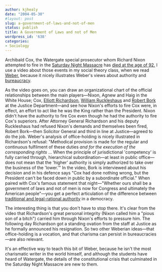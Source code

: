 ```yaml
---
author: kjhealy
date: "2004-05-30"
#layout: post
slug: a-government-of-laws-and-not-of-men
status: publish
title: A Government of Laws and not of Men
wordpress_id: '638'
categories:
- Sociology
---
```


Archibald Cox, the Watergate special prosecutor whom Richard Nixon attempted to fire in the [Saturday Night Massacre](http://www.washingtonpost.com/wp-srv/national/longterm/watergate/articles/102173-2.htm) has [died at the age of 92.](http://edition.cnn.com/2004/ALLPOLITICS/05/30/cox.death.ap/index.html) I use a video about those events in my social theory class, when we read [Weber](http://www.faculty.rsu.edu/~felwell/Theorists/Weber/Whome.htm), because it nicely illustrates Weber's views about authority and [bureaucracy](http://www2.pfeiffer.edu/~lridener/DSS/Weber/BUREAU.HTML).

As the video goes on, you can draw an organizational chart of the official relationships between the main players—Nixon, Agnew and Haig in the White House; Cox, [Elliott Richardson](http://clinton4.nara.gov/Initiatives/Millennium/capsule/richardson.html), [William Ruckleshaus](http://oregonstate.edu/dept/ncs/newsarch/1998/Oct98/ruckles.htm) and [Robert Bork](http://www.mediatransparency.org/people/robert_bork.htm) at the Justice Department—and see how Nixon's efforts to fire Cox were, in effect, an effort to act like he was the King rather than the President. Nixon didn't have the authority to fire Cox even though he had the authority to fire Cox's superiors. After Attorney General Richardson and his deputy Ruckleshaus had refused Nixon's demands and themselves been fired, Robert Bork—then Solicitor General and third in line at Justice—agreed to do the job. Weber's analysis of office-holding is nicely illustrated in Richardson's refusal: "Methodical provision is made for the regular and continuous fulfilment of these duties *and for the execution of the corresponding rights* ... When the principle of jurisdictional 'competency' is fully carried through, hierarchical subordination—at least in public office—does not mean that the 'higher' authority is simply authorized to take over the business of the 'lower.'" In the video, Bork is interviewed about his decision and in his defence says "Cox had done nothing wrong, but the President can't be faced down in public by a subordinate official." When paired with Cox's famous statement that night—"Whether ours shall be a government of laws and not of men is now for Congress and ultimately the American people"—you get a perfect articulation of the difference between [traditional and legal-rational authority](http://www.wordiq.com/definition/Authority) in a democracy.

The interesting thing is that you don't have to stop there. It's clear from the video that Richardson's great personal integrity (Nixon called him a "pious son of a bitch") carried him through Nixon's efforts to pressure him. The following day Richardson got a standing ovation from the staff at Justice as he formally announced his resignation. So two other Weberian ideas—that office-holding is a vocation, and that charisma can persist in bureaucracies—are also relevant.

It's an effective way to teach this bit of Weber, because he isn't the most charismatic writer in the world himself, and although the students have heard of Watergate, the details of the constitutional crisis that culminated in the Saturday Night Massacre are new to them.

